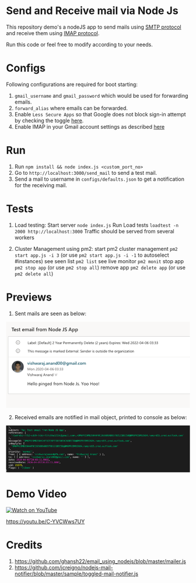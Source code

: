 # Send and Receive mail via Node Js
This repository demo's a nodeJS app to send mails using [SMTP protocol](https://www.npmjs.com/package/nodemailer) and receive them using [IMAP protocol](https://www.npmjs.com/package/mail-notifier).

Run this code or feel free to modify according to your needs.

# Configs
Following configurations are required for boot starting:

1. `gmail_username` and `gmail_password` which would be used for forwarding emails.
2. `forward_alias` where emails can be forwarded.
3. Enable `Less Secure Apps` so that Google does not block sign-in attempt by checking the toggle [here](https://myaccount.google.com/lesssecureapps?pli=1). 
4. Enable IMAP in your Gmail account settings as described [here](https://support.google.com/mail/answer/7126229?hl=en)


# Run
1. Run `npm install && node index.js <custom_port_no>`
2. Go to `http://localhost:3000/send_mail` to send a test mail.
3. Send a mail to username in `configs/defaults.json` to get a notification for the receiving mail.

# Tests

1. Load testing:
Start server `node index.js`
Run Load tests `loadtest -n 2000 http://localhost:3000`
Traffic should be served from several workers

2. Cluster Management using pm2:
start pm2 cluster management `pm2 start app.js -i 3` 
(or use `pm2 start app.js -i -1` to autoselect #instances)
see seen list `pm2 list`
see live monitor `pm2 monit`
stop app `pm2 stop app`
(or use `pm2 stop all`)
remove app `pm2 delete app`
(or use `pm2 delete all`)

# Previews

1. Sent mails are seen as below:

![Send Mail Test](https://raw.githubusercontent.com/vishwarajanand/NodeJsMailSendNReceive/master/demos/send_mail_demo.png "Send Mail Test")

2. Received emails are notified in mail object, printed to console as below:

![Receive Mail Test](https://raw.githubusercontent.com/vishwarajanand/NodeJsMailSendNReceive/master/demos/receive_mail_demo.png "Receive Mail Test")

# Demo Video

[![Watch on YouTube](https://img.youtube.com/vi/C-YVCWws7UY/hqdefault.jpg)](https://youtu.be/C-YVCWws7UY)

https://youtu.be/C-YVCWws7UY

# Credits

1. https://github.com/ghansh22/email_using_nodejs/blob/master/mailer.js
2. https://github.com/jcreigno/nodejs-mail-notifier/blob/master/sample/toggled-mail-notifier.js

